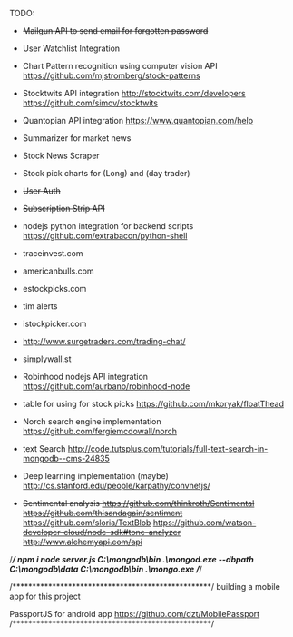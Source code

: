 TODO:
* ~~Mailgun API to send email for forgotten password~~

* User Watchlist Integration

* Chart Pattern recognition using computer vision API
https://github.com/mjstromberg/stock-patterns

* Stocktwits API integration
http://stocktwits.com/developers
https://github.com/simov/stocktwits

* Quantopian API integration
https://www.quantopian.com/help

* Summarizer for market news

* Stock News Scraper

* Stock pick charts for (Long) and (day trader)

* ~~User Auth~~
* ~~Subscription Strip API~~

* nodejs python integration for backend scripts
https://github.com/extrabacon/python-shell

* traceinvest.com
* americanbulls.com
* estockpicks.com
* tim alerts
* istockpicker.com
* http://www.surgetraders.com/trading-chat/
* simplywall.st

* Robinhood nodejs API integration
https://github.com/aurbano/robinhood-node

* table for using for stock picks
https://github.com/mkoryak/floatThead

* Norch search engine implementation 
https://github.com/fergiemcdowall/norch
* text Search
http://code.tutsplus.com/tutorials/full-text-search-in-mongodb--cms-24835

* Deep learning implementation (maybe)
http://cs.stanford.edu/people/karpathy/convnetjs/

* ~~Sentimental analysis 
https://github.com/thinkroth/Sentimental
https://github.com/thisandagain/sentiment
https://github.com/sloria/TextBlob
https://github.com/watson-developer-cloud/node-sdk#tone-analyzer
http://www.alchemyapi.com/api~~

/*****************************************************/
npm i
node server.js
C:\mongodb\bin .\mongod.exe --dbpath C:\mongodb\data
C:\mongodb\bin .\mongo.exe
/*****************************************************/




/**************************************************/
building a mobile app for this project

PassportJS for android app
https://github.com/dzt/MobilePassport
/**************************************************/

